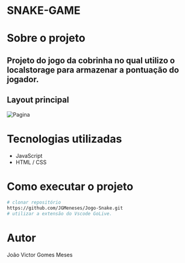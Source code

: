 # SNAKE-GAME

# Sobre o projeto

## Projeto do jogo da cobrinha no qual utilizo o localstorage para armazenar a pontuação do jogador.

## Layout principal

![Pagina](./public/fotogame.png) 


# Tecnologias utilizadas

- JavaScript
- HTML / CSS 

# Como executar o projeto

```bash
# clonar repositório
https://github.com/JGMeneses/Jogo-Snake.git
# utilizar a extensão do Vscode GoLive.

```

# Autor

João Victor Gomes Meses
